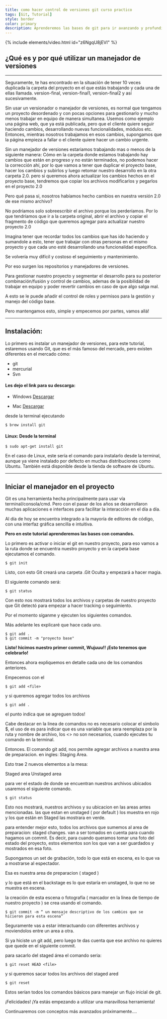 ```yaml
---
title: como hacer control de versiones git curso practico
tags: [Git, Tutorial]
style: border
color: primary
description: Aprenderemos las bases de git para ir avanzando y profundizando en todos las opciones que nos ofrece esta herramienta para gestionar nuestro código y convertirnos en unos expertos!.
---
```


{% include elements/video.html id="z6NgqU8jEVI" %}


## ¿Qué es y por qué utilizar un manejador de versiones
----------

Seguramente, te has encontrado en la situación de tener 10 veces duplicada la carpeta del proyecto en el que estás trabajando y cada una de ellas llamada.
version-final, version-final1, version-final2 y así sucesivamente.

Sin usar un versionador o manejador de versiones, es normal que tengamos un proyecto desordenado y con pocas opciones para gestionarlo y mucho menos trabajar en equipo de manera simultanea. Usemos como ejemplo una página web, que ya está publicada, pero que el cliente quiere seguir haciendo cambios, desarrollando nuevas funcionalidades, módulos etc. Entonces, mientras nosotros trabajamos en esos cambios, supongamos que la página empieza a fallar o el cliente quiere hacer un cambio urgente.

Sin un manejador de versiones estariamos trabajando mas o menos de la siguiente manera:
Cómo en la carpeta donde estamos trabajando hay cambios que están en progreso y no están terminados, no podemos hacer la corrección ahí, por lo que vamos a tener que duplicar el proyecto base, hacer los cambios y subirlos y luego retomar nuestro desarrollo en la otra carpeta 2.0. pero si queremos ahora actualizar los cambios hechos en el proyecto base, tendremos que copiar los archivos modificarlos y pegarlos en el proyecto 2.0

Pero qué pasa si, nosotros habíamos hecho cambios en nuestra versión 2.0 de ese mismo archivo?

No podríamos solo sobreescribir el archivo porque los perderíamos.
Por lo que tendríamos que ir a la carpeta original, abrir el archivo y copiar el fragmento de código que queremos agregar para actualizar nuestro proyecto 2.0

Imagina tener que recordar todos los cambios que has ido haciendo y sumandole a esto, tener que trabajar con otras personas en el mismo proyecto y que cada uno esté desarrollando una funcionalidad específica.

Se volvería muy difícil y costoso el seguimiento y mantenimiento.

Por eso surgen los repositorios y manejadores de versiones.

Para gestionar nuestro proyecto y segmentar el desarrollo para su posterior combinación/fusión y control de cambios, ademas de la posibilidad de trabajar en equipo y poder revertir cambios en caso de que algo salga mal.

A esto se le puede añadir el control de roles y permisos para la gestión y manejo del código base.

Pero mantengamos esto, simple y empecemos por partes, vamos allá!


---------------

## Instalación:

Lo primero es instalar un manejador de versiones, para este tutorial, estaremos usando Git, que es el más famoso del mercado, pero existen diferentes en el mercado cómo:
- git
- mercurial
- Svn

#### Les dejo el link para su descarga:

- Windows
[Descargar](https://git-scm.com/downloads)

- Mac
[Descargar](https://sourceforge.net/projects/git-osx-installer/files/)

desde la terminal ejecutando

```terminal
$ brew install git
```

#### Linux: Desde la terminal

```terminal
$ sudo apt-get install git
```

En el caso de Linux, este sería el comando para instalarlo desde la terminal, aunque ya viene instalado por defecto en muchas distribuciones como Ubuntu. También está disponible desde la tienda de software de Ubuntu.

------------

## Iniciar el manejador en el proyecto

Git es una herramienta hecha principalmente para usar vía terminal/consola/cmd. Pero con el pasar de los años se desarrollaron muchas aplicaciones e interfaces para facilitar la interacción en el día a día.

Al día de hoy se encuentra integrado a la mayoría de editores de código, con una interfaz gráfica sencilla e intuitiva.

**Pero en este tutorial aprenderemos las bases con comandos.**

Lo primero es activar o iniciar el git en nuestro proyecto, para eso vamos a la ruta donde se encuentra nuestro proyecto y en la carpeta base ejecutamos el comando.
```terminal
$ git init
```

Listo, con esto Git creará una carpeta .Git
Oculta y empezará a hacer magia.

El siguiente comando será:

```terminal
$ git status
```

Con esto nos mostrará todos los archivos y carpetas de nuestro proyecto que Git detectó para empezar a hacer tracking o seguimiento.

Por el momento síganme y ejecuten los siguientes comandos.

Más adelante les explicaré que hace cada uno.
```terminal
$ git add .
$ git commit -m "proyecto base"
```

**Listo! hicimos nuestro primer commit, Wujuuu!! ¡Esto tenemos que celebrarlo!**

Entonces ahora expliquemos en detalle cada uno de los comandos anteriores.

Empecemos con el

```terminal
$ git add <file>
```
y si queremos agregar todos los archivos

```terminal
$ git add .
```
el punto indica que se agreguen todos!

Cabe destacar en la linea de comandos no es necesario colocar el simbolo $, el uso de <esto> es para indicar que es una variable que sera reemplaza por la ruta y nombre de archivo, los <> no son necesarios, cuando ejecutes tu comando en la terminal.

Entonces.
El comando git add, nos permite agregar archivos a nuestra area de preparacion.
en ingles: Staging Area.

Esto trae 2 nuevos elementos a la mesa:

Staged area
Unstaged area

para ver el estado de donde se encuentran nuestros archivos ubicados usaremos el siguiente comando.

```terminal
$ git status
```

Esto nos mostrará, nuestros archivos y su ubicacion en las areas antes mencionadas.
las que estan en unstaged ( por default ) los muestra en rojo y los que están en Staged  las mostrara en verde.

para entender mejor esto, todos los archivos que sumemos al area de preparacion:
staged changes. van a ser tomados en cuenta para cuando hagamos un commit.
Es decir, para cuando queramos tomar una foto del estado del proyecto, estos elementos son los que van a ser guardados y mostrados en esa foto.

Supongamos un set de grabación, todo lo que está en escena, es lo que va a mostrarse al espectador.

Esa es nuestra area de preparacion ( staged )

y lo que está en el backstage es lo que estaría en unstaged, lo que no se muestra en escena.

la creación de esta escena o fotografía ( marcador en la línea de tiempo de nuestro proyecto ) se crea usando el comando.

```terminal
$ git commit -m “ un mensaje descriptivo de los cambios que se hicieron para esta escena”
```

Seguramente vas a estar interactuando con diferentes archivos y moviendolos entre un area a otra.

Si ya hiciste un git add, pero luego te das cuenta que ese archivo no quieres que quede en el siguiente commit.

para sacarlo del staged área el comando seria:

```terminal
$ git reset HEAD <file>
```

y si queremos sacar todos los archivos del staged ared

```terminal
$ git reset
```

Estos serían todos los comandos básicos para manejar un flujo inicial de git.

¡Felicidades! ¡Ya estás empezando a utilizar una maravillosa herramienta!

Continuaremos con conceptos más avanzados próximamente….

